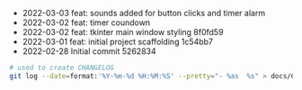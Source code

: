 - 2022-03-03  feat: sounds added for button clicks and timer alarm
- 2022-03-02  feat: timer coundown
- 2022-03-02  feat: tkinter main window styling 8f0fd59
- 2022-03-01  feat: initial project scaffolding 1c54bb7
- 2022-02-28  Initial commit 5262834

```bash
# used to create CHANGELOG
git log --date=format:'%Y-%m-%d %H:%M:%S' --pretty="- %as  %s" > docs/CHANGELOG.md
```
